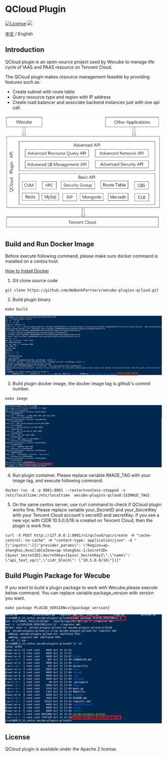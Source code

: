 # QCloud Plugin
[![License](https://img.shields.io/badge/License-Apache%202.0-blue.svg)](https://opensource.org/licenses/Apache-2.0)
![](https://img.shields.io/badge/language-golang-orang.svg)

[中文](README.md) / English

## Introduction

QCloud plugin is an open-source project used by Wecube to manage life cycle of IAAS and PAAS resource on Tencent Cloud.

The QCloud plugin makes resource management feasible by providing features such as:
- Create subnet with route table
- Query resource type and region with IP address
- Create load balancer and associate backend instances just with one api call.

<img src="./docs/compile/images/plugin_function_en.png" />


## Build and Run Docker Image

Before execute following command, please make sure docker command is installed on a centos host.

[How to Install Docker](https://docs.docker.com/install/linux/docker-ce/centos/)

1. Git clone source code 
```
git clone https://github.com/WeBankPartners/wecube-plugins-qcloud.git
```

2. Build plugin binary
```
make build 
```
![qcloud_build](docs/compile/images/qcloud_build.png)

3. Build plugin docker image, the docker image tag is github's commit number.
```
make image
```
![qcloud_image](docs/compile/images/qcloud_image.png)

4. Run plugin container. Please replace variable IMAGE_TAG with your image tag, and execute following command.
```
docker run -d -p 8081:8081 --restart=unless-stopped -v /etc/localtime:/etc/localtime  wecube-plugins-qcloud:{$IMAGE_TAG}
```

5. On the same centos server, use curl command to check if QCloud plugin works fine. Please replace variable your_SecretID and your_SecretKey with your Tencent Cloud account's secretID and secretKey. If you see a new vpc with CIDR 10.5.0.0/16 is created on Tencent Cloud, then the plugin is work fine.
```
curl -X POST http://127.0.0.1:8081/v1/qcloud/vpc/create -H "cache-control: no-cache" -H "content-type: application/json" -d "{\"inputs\":[{\"provider_params\": \"Region=ap-shanghai;AvailableZone=ap-shanghai-1;SecretID={$your_SecretID};SecretKey={$your_SecretKey}\",\"name\": \"api_test_vpc\",\"cidr_block\": \"10.5.0.0/16\"}]}"
```

## Build Plugin Package for Wecube

If you want to build a plugin package to work with Wecube,please execute below command. You can replace variable package_version with version you want.
```
make package PLUGIN_VERSION=v{$package_version}
```
![qcloud_package](docs/compile/images/qcloud_plugin_package.png)

## License
QCloud plugin is available under the Apache 2 license.





